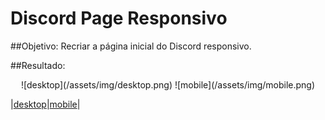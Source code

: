 # Discord Page Responsivo

##Objetivo:
Recriar a página inicial do Discord responsivo.

##Resultado:

<div align="center">
![desktop](/assets/img/desktop.png)
![mobile](/assets/img/mobile.png)
</div>

|[desktop](/assets/img/desktop.png)|[mobile](/assets/img/mobile.png)|